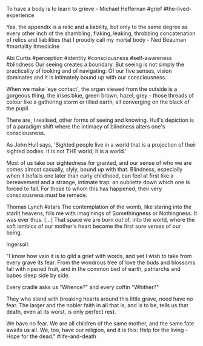 To have a body is to learn to grieve - Michael Heffernan
#grief #the-lived-experience 
 
Yes, the appendix is a relic and a liability, but only to the same degree as every other inch of the shambling, flaking, leaking, throbbing concatenation of relics and liabilities that I proudly call my mortal body - Ned Beauman
#mortality #medicine 

Abi Curtis #perception #identity #consciousness #self-awareness #blindness
Our seeing creates a boundary. But seeing is not simply the practicality of looking and of navigating. Of our five senses, vision dominates and it is intimately bound up with our consciousness. 

When we make 'eye contact', the organ viewed from the outside is a gorgeous thing, the irises blue, green brown, hazel, grey - those threads of colour like a gathering storm or tilled earth, all converging on the black of the pupil. 

There are, I realised, other forms of seeing and knowing. Hull's depiction is of a paradigm shift where the intimacy of blindness alters one's consciousness. 

As John Hull says, 'Sighted people live in a world that is a projection of their sighted bodies. It is not THE world, it is a world.'

Most of us take our sightedness for granted, and our sense of who we are comes almost casually, slyly, bound up with that. Blindness, especially when it befalls one later than early childhood, can feel at first like a bereavement and a strange, intimate trap: an oubliette down which one is forced to fall. For those to whom this has happened, their very consciousness must be remade.

Thomas Lynch
#stars
The contemplation of the womb, like staring into the starlit heavens, fills me with imaginings of Somethingness or Nothingness. It was ever thus. \[...\] That space we are born out of, into the world, where the soft iambics of our mother's heart become the first sure verses of our being.

Ingersoll: 

"I know how vain it is to gild a grief with words, and yet I wish to take from every grave its fear. From the wondrous tree of love the buds and blossoms fall with ripened fruit, and in the common bed of earth, patriarchs and babes sleep side by side.

Every cradle asks us "Whence?" and every coffin "Whither?"

They who stand with breaking hearts around this little grave, need have no fear. The larger and the nobler faith in all that is, and is to be, tells us that death, even at its worst, is only perfect rest. 

We have no fear. We are all children of the same mother, and the same fate awaits us all. We, too, have our religion, and it is this: Help for the living - Hope for the dead."
#life-and-death 